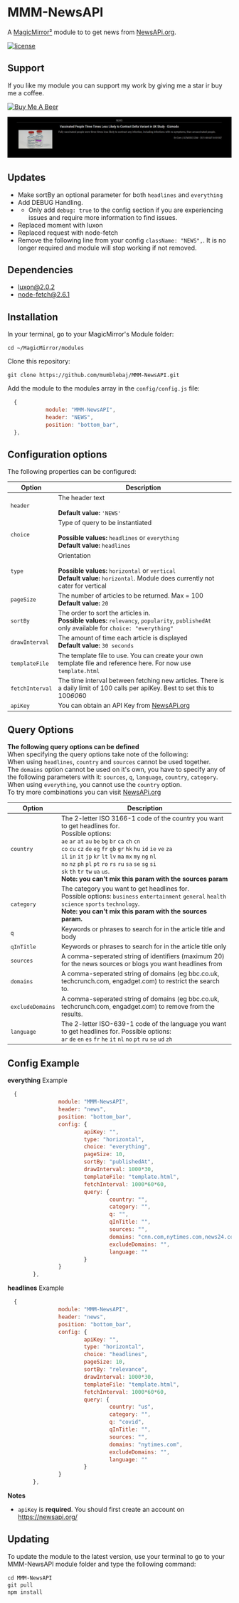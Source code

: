 # MMM-NewsAPI


A [MagicMirror²](https://magicmirror.builders) module to to get news from [NewsAPi.org](https://newsapi.org/).

[![license](https://img.shields.io/github/license/mashape/apistatus.svg)](LICENSE)

## Support
If you like my module you can support my work by giving me a star ir buy me a coffee.

<a href="https://www.buymeacoffee.com/mumblebaj" target="_blank"><img src="https://www.buymeacoffee.com/assets/img/custom_images/orange_img.png" alt="Buy Me A Beer" style="height: 45px !important;width: 180px !important;" ></a>

![Example](screen1.PNG) 

## Updates
- Make sortBy an optional parameter for both `headlines` and `everything`
- Add DEBUG Handling.
- - Only add `debug: true` to the config section if you are experiencing issues and require more information to find issues.
- Replaced moment with luxon
- Replaced request with node-fetch
- Remove the following line from your config `className: "NEWS",`. It is no longer required and module will stop working if not removed.

## Dependencies
- luxon@2.0.2
- node-fetch@2.6.1

## Installation

In your terminal, go to your MagicMirror's Module folder:
````
cd ~/MagicMirror/modules
````

Clone this repository:
````
git clone https://github.com/mumblebaj/MMM-NewsAPI.git
````

Add the module to the modules array in the `config/config.js` file:
````javascript
  {
			module: "MMM-NewsAPI",
			header: "NEWS",
			position: "bottom_bar",
  },
````

## Configuration options

The following properties can be configured:


| Option                       | Description
| ---------------------------- | -----------
| `header`                     | The header text <br><br> **Default value:** `'NEWS'`
| `choice`                     | Type of query to be instantiated <br><br> **Possible values:** `headlines` or `everything` <br> **Default value:** `headlines`
| `type`                       | Orientation <br><br> **Possible values:** `horizontal` or `vertical` <br> **Default value:** `horizontal`. Module does currently not cater for vertical
| `pageSize`                   | The number of articles to be returned. Max = 100 <br> **Default value:** `20`
| `sortBy`                     | The order to sort the articles in. <br> **Possible values:** `relevancy`, `popularity`, `publishedAt` <br> only available for `choice: "everything"`
| `drawInterval`               | The amount of time each article is displayed <br> **Default value:** `30 seconds`
| `templateFile`               | The template file to use. You can create your own template file and reference here. For now use `template.html`
| `fetchInterval`              | The time interval between fetching new articles. There is a daily limit of 100 calls per apiKey. Best to set this to 100*60*60 
| `apiKey`                     | You can obtain an API Key from [NewsAPi.org](https://newsapi.org/)

## Query Options

**The following query options can be defined** <br>
When specifying the query options take note of the following: <br>
When using `headlines`, `country` and `sources` cannot be used together. <br>The `domains` option cannot be used on it's own, you have to specify any of the following parameters with it: `sources`, `q`, `language`, `country`, `category`. <br>When using `everything`, you cannot use the `country` option. <br>To try more combinations you can visit [NewsAPi.org](https://newsapi.org/) 

| Option                       | Description
| ---------------------------- | -----------
| `country`                    | The 2-letter ISO 3166-1 code of the country you want to get headlines for. <br>Possible options: <br> `ae` `ar` `at` `au` `be` `bg` `br` `ca` `ch` `cn` <br> `co` `cu` `cz` `de` `eg` `fr` `gb` `gr` `hk` `hu` `id` `ie` `ve` `za` <br> `il` `in` `it` `jp` `kr` `lt` `lv` `ma` `mx` `my` `ng` `nl` <br> `no` `nz` `ph` `pl` `pt` `ro` `rs` `ru` `sa` `se` `sg` `si` <br> `sk` `th` `tr` `tw` `ua` `us`. <br> **Note: you can't mix this param with the sources param**
| `category`                   | The category you want to get headlines for. <br> Possible options: `business` `entertainment` `general` `health` `science` `sports` `technology`. <br> **Note: you can't mix this param with the sources param.**
| `q`                          | Keywords or phrases to search for in the article title and body
| `qInTitle`                   | Keywords or phrases to search for in the article title only
| `sources`                    | A comma-seperated string of identifiers (maximum 20) for the news sources or blogs you want headlines from 
| `domains`                    | A comma-seperated string of domains (eg bbc.co.uk, techcrunch.com, engadget.com) to restrict the search to.
| `excludeDomains`             | A comma-seperated string of domains (eg bbc.co.uk, techcrunch.com, engadget.com) to remove from the results.
| `language`                   | The 2-letter ISO-639-1 code of the language you want to get headlines for. Possible options: <br> `ar` `de` `en` `es` `fr` `he` `it` `nl` `no` `pt` `ru` `se` `ud` `zh`


## Config Example
**everything** Example
````javascript
  {
                module: "MMM-NewsAPI",
                header: "news",
                position: "bottom_bar",
                config: {
                        apiKey: "",
                        type: "horizontal",
                        choice: "everything",
                        pageSize: 10,
                        sortBy: "publishedAt",
                        drawInterval: 1000*30,
                        templateFile: "template.html",
                        fetchInterval: 1000*60*60,
                        query: {
                                country: "",
                                category: "",
                                q: "",
                                qInTitle: "",
                                sources: "",
                                domains: "cnn.com,nytimes.com,news24.com",
                                excludeDomains: "",
                                language: ""
                        }
                }
        },
````
**headlines** Example
````javascript
  {
                module: "MMM-NewsAPI",
                header: "news",
                position: "bottom_bar",
                config: {
                        apiKey: "",
                        type: "horizontal",
                        choice: "headlines",
                        pageSize: 10,
                        sortBy: "relevance",
                        drawInterval: 1000*30,
                        templateFile: "template.html",
                        fetchInterval: 1000*60*60,
                        query: {
                                country: "us",
                                category: "",
                                q: "covid",
                                qInTitle: "",
                                sources: "",
                                domains: "nytimes.com",
                                excludeDomains: "",
                                language: ""
                        }
                }
        },
````

**Notes** 
* `apiKey` is **required**. You should first create an account on https://newsapi.org/ 

## Updating

To update the module to the latest version, use your terminal to go to your MMM-NewsAPI module folder and type the following command:

````
cd MMM-NewsAPI
git pull
npm install
```` 

